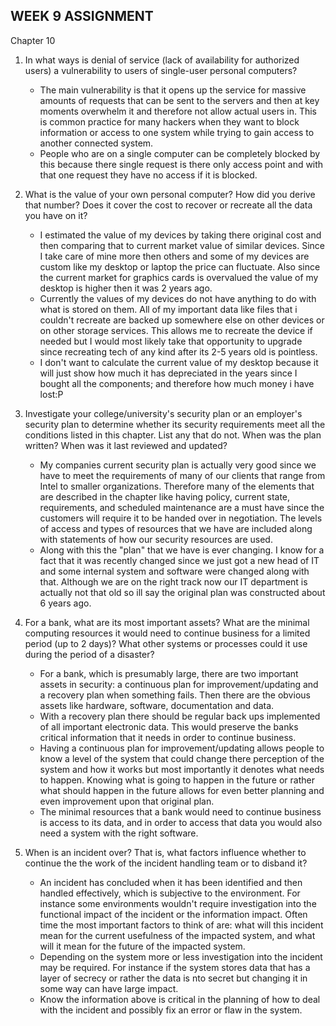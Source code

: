 ## WEEK 9 ASSIGNMENT

Chapter 10

1. In what ways is denial of service (lack of availability for authorized users) a vulnerability to users of single-user personal computers?
   - The main vulnerability is that it opens up the service for massive amounts of requests that can be sent to the servers and then at key moments overwhelm it and therefore not allow actual users in. This is common practice for many hackers when they want to block information or access to one system while trying to gain access to another connected system. 
   - People who are on a single computer can be completely blocked by this because there single request is there only access point and with that one request they have no access if it is blocked. 

2. What is the value of your own personal computer? How did you derive that number? Does it cover the cost to recover or recreate all the data you have on it?
   - I estimated the value of my devices by taking there original cost and then comparing that to current market value of similar devices. Since I take care of mine more then others and some of my devices are custom like my desktop or laptop the price can fluctuate. Also since the current market for graphics cards is overvalued the value of my desktop is higher then it was 2 years ago.
   - Currently the values of my devices do not have anything to do with what is stored on them. All of my important data like files that i couldn't recreate are backed up somewhere else on other devices or on other storage services. This allows me to recreate the device if needed but I would most likely take that opportunity to upgrade since recreating tech of any kind after its 2-5 years old is pointless. 
   - I don't want to calculate the current value of my desktop because it will just show how much it has depreciated in the years since I bought all the components; and therefore how much money i have lost:P 

3. Investigate your college/university's security plan or an employer's security plan to determine whether its security requirements meet all the conditions listed in this chapter. List any that do not.  When was the plan written?  When was it last reviewed and updated?
   - My companies current security plan is actually very good since we have to meet the requirements of many of our clients that range from Intel to smaller organizations. Therefore many of the elements that are described in the chapter like having policy, current state, requirements, and scheduled maintenance are a must have since the customers will require it to be handed over in negotiation. The levels of access and types of resources that we have are included along with statements of how our security resources are used. 
   - Along with this the "plan" that we have is ever changing. I know for a fact that it was recently changed since we just got a new head of IT and some internal system and software were changed along with that. Although we are on the right track now our IT department is actually not that old so ill say the original plan was constructed about 6 years ago. 

4. For a bank, what are its most important assets?  What are the minimal computing resources it would need to continue business for a limited period (up to 2 days)? What other systems or processes could it use during the period of a disaster?
   - For a bank, which is presumably large, there are two important assets in security: a continuous plan for improvement/updating and a recovery plan when something fails. Then there are the obvious assets like hardware, software, documentation and data. 
   - With a recovery plan there should be regular back ups implemented of all important electronic data. This would preserve the banks critical information that it needs in order to continue business. 
   - Having a continuous plan for improvement/updating allows people to know a level of the system that could change there perception of the system and how it works but most importantly it denotes what needs to happen. Knowing what is going to happen in the future or rather what should happen in the future allows for even better planning and even improvement upon that original plan.
   - The minimal resources that a bank would need to continue business is access to its data, and in order to access that data you would also need a system with the right software. 

5. When is an incident over?  That is, what factors influence whether to continue the the work of the incident handling team or to disband it?  
   - An incident has concluded when it has been identified and then handled effectively, which is subjective to the environment. For instance some environments wouldn't require investigation into the functional impact of the incident or the information impact. Often time the most important factors to think of are: what will this incident mean for the current usefulness of the impacted system, and what will it mean for the future of the impacted system. 
   - Depending on the system more or less investigation into the incident may be required. For instance if the system stores data that has a layer of secrecy or rather the data is nto secret but changing it in some way can have large impact. 
   - Know the information above is critical in the planning of how to deal with the incident and possibly fix an error or flaw in the system. 